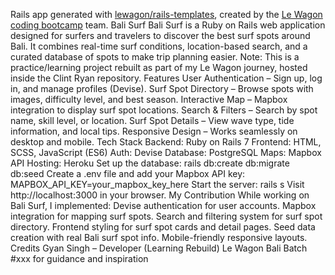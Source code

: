 Rails app generated with [lewagon/rails-templates](https://github.com/lewagon/rails-templates), created by the [Le Wagon coding bootcamp](https://www.lewagon.com) team.
Bali Surf
Bali Surf is a Ruby on Rails web application designed for surfers and travelers to discover the best surf spots around Bali. It combines real-time surf conditions, location-based search, and a curated database of spots to make trip planning easier.
Note: This is a practice/learning project rebuilt as part of my Le Wagon journey, hosted inside the Clint Ryan repository.
Features
User Authentication – Sign up, log in, and manage profiles (Devise).
Surf Spot Directory – Browse spots with images, difficulty level, and best season.
Interactive Map – Mapbox integration to display surf spot locations.
Search & Filters – Search by spot name, skill level, or location.
Surf Spot Details – View wave type, tide information, and local tips.
Responsive Design – Works seamlessly on desktop and mobile.
Tech Stack
Backend: Ruby on Rails 7
Frontend: HTML, SCSS, JavaScript (ES6)
Auth: Devise
Database: PostgreSQL
Maps: Mapbox API
Hosting: Heroku
Set up the database:
rails db:create db:migrate db:seed
Create a .env file and add your Mapbox API key:
MAPBOX_API_KEY=your_mapbox_key_here
Start the server:
rails s
Visit http://localhost:3000 in your browser.
My Contribution
While working on Bali Surf, I implemented:
Devise authentication for user accounts.
Mapbox integration for mapping surf spots.
Search and filtering system for surf spot directory.
Frontend styling for surf spot cards and detail pages.
Seed data creation with real Bali surf spot info.
Mobile-friendly responsive layouts.
Credits
Gyan Singh – Developer (Learning Rebuild)
Le Wagon Bali Batch #xxx for guidance and inspiration
